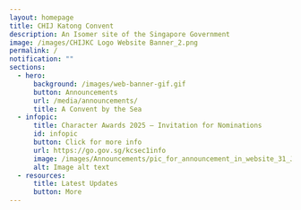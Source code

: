```yaml
---
layout: homepage
title: CHIJ Katong Convent
description: An Isomer site of the Singapore Government
image: /images/CHIJKC Logo Website Banner_2.png
permalink: /
notification: ""
sections:
  - hero:
      background: /images/web-banner-gif.gif
      button: Announcements
      url: /media/announcements/
      title: A Convent by the Sea
  - infopic:
      title: Character Awards 2025 – Invitation for Nominations
      id: infopic
      button: Click for more info
      url: https://go.gov.sg/kcsec1info
      image: /images/Announcements/pic_for_announcement_in_website_31_July.jpg
      alt: Image alt text
  - resources:
      title: Latest Updates
      button: More
---
```

